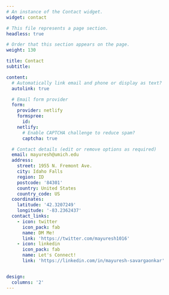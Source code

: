```yaml
---
# An instance of the Contact widget.
widget: contact

# This file represents a page section.
headless: true

# Order that this section appears on the page.
weight: 130

title: Contact
subtitle:

content:
  # Automatically link email and phone or display as text?
  autolink: true

  # Email form provider
  form:
    provider: netlify
    formspree:
      id:
    netlify:
      # Enable CAPTCHA challenge to reduce spam?
      captcha: true

  # Contact details (edit or remove options as required)
  email: mayuresh@umich.edu
  address:
    street: 1955 N. Fremont Ave.
    city: Idaho Falls
    region: ID
    postcode: '84301'
    country: United States
    country_code: US
  coordinates:
    latitude: '42.3207249'
    longitude: '-83.2362437'
  contact_links:
    - icon: twitter
      icon_pack: fab
      name: DM Me!
      link: 'https://twitter.com/mayuresh1016'
    - icon: linkedin
      icon_pack: fab
      name: Let's Connect!
      link: 'https://linkedin.com/in/mayuresh-savargaonkar'


design:
  columns: '2'
---
```

